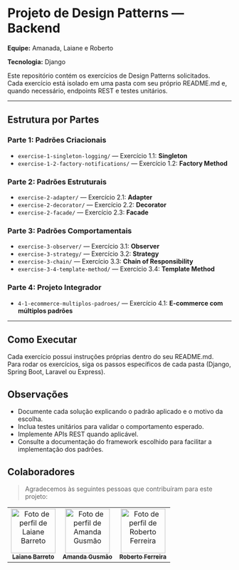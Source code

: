 # Projeto de Design Patterns — Backend

**Equipe:** Amanada, Laiane e Roberto


**Tecnologia:** Django

Este repositório contém os exercícios de Design Patterns solicitados.  
Cada exercício está isolado em uma pasta com seu próprio README.md e, quando necessário, endpoints REST e testes unitários.

---

## Estrutura por Partes

### Parte 1: Padrões Criacionais
- `exercise-1-singleton-logging/` — Exercício 1.1: **Singleton**
- `exercise-1-2-factory-notifications/` — Exercício 1.2: **Factory Method**

### Parte 2: Padrões Estruturais
- `exercise-2-adapter/` — Exercício 2.1: **Adapter**
- `exercise-2-decorator/` — Exercício 2.2: **Decorator**
- `exercise-2-facade/` — Exercício 2.3: **Facade**

### Parte 3: Padrões Comportamentais
- `exercise-3-observer/` — Exercício 3.1: **Observer**
- `exercise-3-strategy/` — Exercício 3.2: **Strategy**
- `exercise-3-chain/` — Exercício 3.3: **Chain of Responsibility**
- `exercise-3-4-template-method/` — Exercício 3.4: **Template Method**

### Parte 4: Projeto Integrador
- `4-1-ecommerce-multiplos-padroes/` — Exercício 4.1: **E-commerce com múltiplos padrões**

---

## Como Executar
Cada exercício possui instruções próprias dentro do seu README.md.  
Para rodar os exercícios, siga os passos específicos de cada pasta (Django, Spring Boot, Laravel ou Express).

## Observações
- Documente cada solução explicando o padrão aplicado e o motivo da escolha.  
- Inclua testes unitários para validar o comportamento esperado.  
- Implemente APIs REST quando aplicável.  
- Consulte a documentação do framework escolhido para facilitar a implementação dos padrões.

## Colaboradores

> Agradecemos às seguintes pessoas que contribuíram para este projeto:

<table>
  <tr>
    <td align="center">
      <a href="https://github.com/LaianeBarreto">
        <img src="https://github.com/LaianeBarreto.png" width="100px;" alt="Foto de perfil de Laiane Barreto"/><br>
        <sub>
          <b>Laiane Barreto</b>
        </sub>
      </a>
    </td>
    <td align="center">
      <a href="https://github.com/amandargusmao">
        <img src="https://github.com/amandargusmao.png" width="100px;" alt="Foto de perfil de Amanda Gusmão"/><br>
        <sub>
          <b>Amanda Gusmão</b>
        </sub>
      </a>
    </td>
    <td align="center">
      <a href="https://github.com/robertoferreira7">
        <img src="https://github.com/robertoferreira7.png" width="100px;" alt="Foto de perfil de Roberto Ferreira"/><br>
        <sub>
          <b>Roberto Ferreira</b>
        </sub>
      </a>
    </td>
  </tr>
</table>

